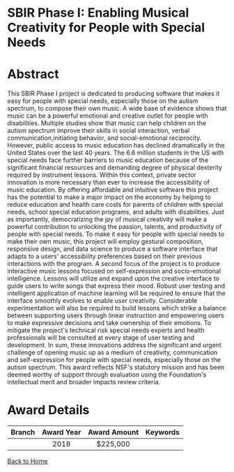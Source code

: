 
SBIR Phase I: Enabling Musical Creativity for People with Special Needs
=======================================================================

# Abstract


This SBIR Phase I project is dedicated to producing software that makes it easy for people with special needs, especially those on the autism spectrum, to compose their own music. A wide base of evidence shows that music can be a powerful emotional and creative outlet for people with disabilities. Multiple studies show that music can help children on the autism spectrum improve their skills in social interaction, verbal communication,initiating behavior, and social-emotional reciprocity. However, public access to music education has declined dramatically in the United States over the last 40 years. The 6.6 million students in the US with special needs face further barriers to music education because of the significant financial resources and demanding degree of physical dexterity required by instrument lessons. Within this context, private sector innovation is more necessary than ever to increase the accessibility of music education. By offering affordable and intuitive software this project has the potential to make a major impact on the economy by helping to reduce education and health care costs for parents of children with special needs, school special education programs, and adults with disabilities. Just as importantly, democratizing the joy of musical creativity will make a powerful contribution to unlocking the passion, talents, and productivity of people with special needs. To make it easy for people with special needs to make their own music, this project will employ gestural composition, responsive design, and data science to produce a software interface that adapts to a users' accessibility preferences based on their previous interactions with the program. A second focus of the project is to produce interactive music lessons focused on self-expression and socio-emotional intelligence. Lessons will utilize and expand upon the creative interface to guide users to write songs that express their mood. Robust user testing and intelligent application of machine learning will be required to ensure that the interface smoothly evolves to enable user creativity. Considerable experimentation will also be required to build lessons which strike a balance between supporting users through linear instruction and empowering users to make expressive decisions and take ownership of their emotions. To mitigate the project's technical risk special needs experts and health professionals will be consulted at every stage of user testing and development. In sum, these innovations address the significant and urgent challenge of opening music up as a medium of creativity, communication and self-expression for people with special needs, especially those on the autism spectrum. This award reflects NSF's statutory mission and has been deemed worthy of support through evaluation using the Foundation's intellectual merit and broader impacts review criteria.  

# Award Details

|Branch|Award Year|Award Amount|Keywords|
| :---: | :---: | :---: | :---: |
||2018|$225,000||
  
  


[Back to Home](https://github.com/chrischow/dod_sbir_awards/JT/#406)